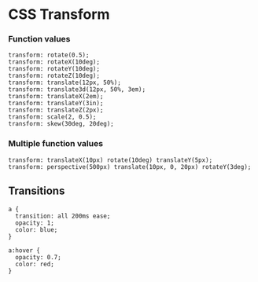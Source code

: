 # CSS Transform

### Function values

```
transform: rotate(0.5);
transform: rotateX(10deg);
transform: rotateY(10deg);
transform: rotateZ(10deg);
transform: translate(12px, 50%);
transform: translate3d(12px, 50%, 3em);
transform: translateX(2em);
transform: translateY(3in);
transform: translateZ(2px);
transform: scale(2, 0.5);
transform: skew(30deg, 20deg);
```

### Multiple function values

```
transform: translateX(10px) rotate(10deg) translateY(5px);
transform: perspective(500px) translate(10px, 0, 20px) rotateY(3deg);
```

## Transitions

```
a {
  transition: all 200ms ease;
  opacity: 1;
  color: blue;
}

a:hover {
  opacity: 0.7;
  color: red;
}
```
